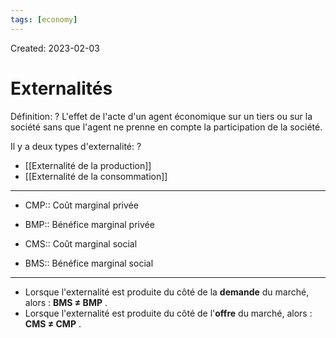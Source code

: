 ```yaml
---
tags: [economy] 
---
```

Created: 2023-02-03

# Externalités
Définition:
?
L'effet de l'acte d'un agent économique sur un tiers ou sur la société sans que l'agent ne prenne en compte la participation de la société.
<!--SR:!2023-02-22,8,190-->

Il y a deux types d'externalité:
?
- [[Externalité de la production]]
- [[Externalité de la consommation]]
<!--SR:!2023-02-21,13,270-->

---
- CMP:: Coût marginal privée
<!--SR:!2023-03-10,24,270-->
- BMP:: Bénéfice marginal privée
<!--SR:!2023-03-15,26,250-->
- CMS:: Coût marginal social
<!--SR:!2023-02-21,13,270-->
- BMS:: Bénéfice marginal social
<!--SR:!2023-02-20,12,270-->

---

- Lorsque l'externalité est produite du côté de la **demande** du marché, alors : **BMS ≠ BMP** .
- Lorsque l'externalité est produite du côté de l'**offre** du marché, alors : **CMS ≠ CMP** .